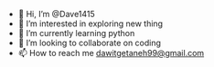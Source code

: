 - 👋 Hi, I’m @Dave1415
- 👀 I’m interested in exploring new thing
- 🌱 I’m currently learning python
- 💞️ I’m looking to collaborate on coding
- 📫 How to reach me dawitgetaneh99@gmail.com

<!---
Dave1415/Dave1415 is a ✨ special ✨ repository because its `README.md` (this file) appears on your GitHub profile.
You can click the Preview link to take a look at your changes.
--->
